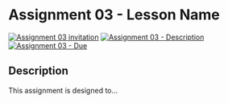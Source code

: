 # Assignment 03 - Lesson Name

[![Assignment 03 invitation](https://img.shields.io/badge/Assignment03-Repository-blue?style=for-the-badge&logo=open%20badges)](#)
[![Assignment 03 - Description](https://img.shields.io/badge/Assignment03-Description-blue?style=for-the-badge&logo=open%20badges)](https://wellesley-bisc195.github.io/BISC195.jl/stable/Assignments/Assignment03.html)
[![Assignment 03 - Due](https://img.shields.io/badge/Due-6%2F11%2F2020-orange?style=for-the-badge&logo=open%20badges)](https://wellesley-bisc195.github.io/BISC195.jl/stable/Assignments/Assignment03.html)



## Description

This assignment is designed to...
